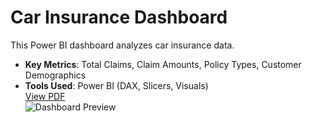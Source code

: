 # Car Insurance Dashboard
This Power BI dashboard analyzes car insurance data.  
- **Key Metrics**: Total Claims, Claim Amounts, Policy Types, Customer Demographics  
- **Tools Used**: Power BI (DAX, Slicers, Visuals)  
[View PDF](Car_Insurance_Dashboard.pdf)  
![Dashboard Preview](Car_Insurance_Dashboard.png)
